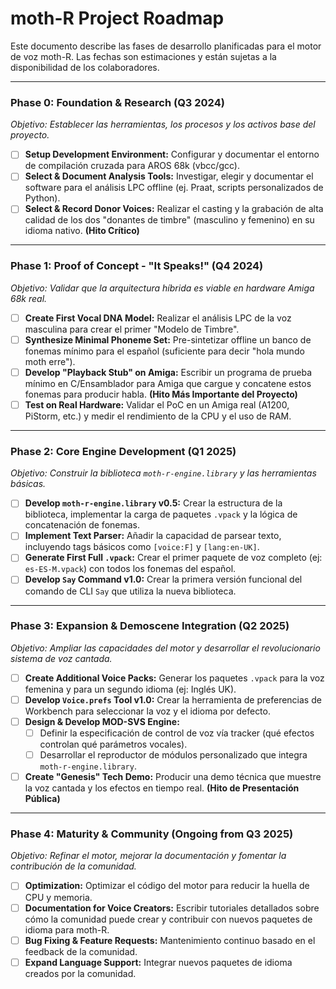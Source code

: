 # moth-R Project Roadmap

Este documento describe las fases de desarrollo planificadas para el motor de voz moth-R. Las fechas son estimaciones y están sujetas a la disponibilidad de los colaboradores.

---

### **Phase 0: Foundation & Research (Q3 2024)**

*Objetivo: Establecer las herramientas, los procesos y los activos base del proyecto.*

*   [ ] **Setup Development Environment:** Configurar y documentar el entorno de compilación cruzada para AROS 68k (vbcc/gcc).
*   [ ] **Select & Document Analysis Tools:** Investigar, elegir y documentar el software para el análisis LPC offline (ej. Praat, scripts personalizados de Python).
*   [ ] **Select & Record Donor Voices:** Realizar el casting y la grabación de alta calidad de los dos "donantes de timbre" (masculino y femenino) en su idioma nativo. **(Hito Crítico)**

---

### **Phase 1: Proof of Concept - "It Speaks!" (Q4 2024)**

*Objetivo: Validar que la arquitectura híbrida es viable en hardware Amiga 68k real.*

*   [ ] **Create First Vocal DNA Model:** Realizar el análisis LPC de la voz masculina para crear el primer "Modelo de Timbre".
*   [ ] **Synthesize Minimal Phoneme Set:** Pre-sintetizar offline un banco de fonemas mínimo para el español (suficiente para decir "hola mundo moth erre").
*   [ ] **Develop "Playback Stub" on Amiga:** Escribir un programa de prueba mínimo en C/Ensamblador para Amiga que cargue y concatene estos fonemas para producir habla. **(Hito Más Importante del Proyecto)**
*   [ ] **Test on Real Hardware:** Validar el PoC en un Amiga real (A1200, PiStorm, etc.) y medir el rendimiento de la CPU y el uso de RAM.

---

### **Phase 2: Core Engine Development (Q1 2025)**

*Objetivo: Construir la biblioteca `moth-r-engine.library` y las herramientas básicas.*

*   [ ] **Develop `moth-r-engine.library` v0.5:** Crear la estructura de la biblioteca, implementar la carga de paquetes `.vpack` y la lógica de concatenación de fonemas.
*   [ ] **Implement Text Parser:** Añadir la capacidad de parsear texto, incluyendo tags básicos como `[voice:F]` y `[lang:en-UK]`.
*   [ ] **Generate First Full `.vpack`:** Crear el primer paquete de voz completo (ej: `es-ES-M.vpack`) con todos los fonemas del español.
*   [ ] **Develop `Say` Command v1.0:** Crear la primera versión funcional del comando de CLI `Say` que utiliza la nueva biblioteca.

---

### **Phase 3: Expansion & Demoscene Integration (Q2 2025)**

*Objetivo: Ampliar las capacidades del motor y desarrollar el revolucionario sistema de voz cantada.*

*   [ ] **Create Additional Voice Packs:** Generar los paquetes `.vpack` para la voz femenina y para un segundo idioma (ej: Inglés UK).
*   [ ] **Develop `Voice.prefs` Tool v1.0:** Crear la herramienta de preferencias de Workbench para seleccionar la voz y el idioma por defecto.
*   [ ] **Design & Develop MOD-SVS Engine:**
    *   [ ] Definir la especificación de control de voz vía tracker (qué efectos controlan qué parámetros vocales).
    *   [ ] Desarrollar el reproductor de módulos personalizado que integra `moth-r-engine.library`.
*   [ ] **Create "Genesis" Tech Demo:** Producir una demo técnica que muestre la voz cantada y los efectos en tiempo real. **(Hito de Presentación Pública)**

---

### **Phase 4: Maturity & Community (Ongoing from Q3 2025)**

*Objetivo: Refinar el motor, mejorar la documentación y fomentar la contribución de la comunidad.*

*   [ ] **Optimization:** Optimizar el código del motor para reducir la huella de CPU y memoria.
*   [ ] **Documentation for Voice Creators:** Escribir tutoriales detallados sobre cómo la comunidad puede crear y contribuir con nuevos paquetes de idioma para moth-R.
*   [ ] **Bug Fixing & Feature Requests:** Mantenimiento continuo basado en el feedback de la comunidad.
*   [ ] **Expand Language Support:** Integrar nuevos paquetes de idioma creados por la comunidad.
